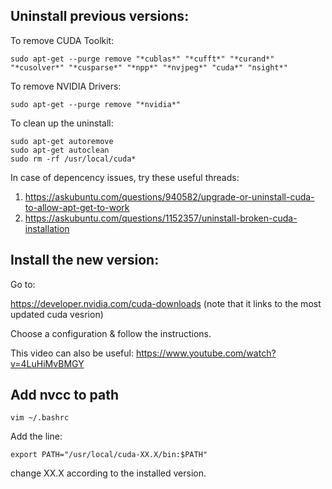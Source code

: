 ## Uninstall previous versions:

To remove CUDA Toolkit:
```
sudo apt-get --purge remove "*cublas*" "*cufft*" "*curand*" "*cusolver*" "*cusparse*" "*npp*" "*nvjpeg*" "cuda*" "nsight*"
```

To remove NVIDIA Drivers:
```
sudo apt-get --purge remove "*nvidia*"
```

To clean up the uninstall:
```
sudo apt-get autoremove
sudo apt-get autoclean
sudo rm -rf /usr/local/cuda*
```

In case of depencency issues, try these useful threads:
1. https://askubuntu.com/questions/940582/upgrade-or-uninstall-cuda-to-allow-apt-get-to-work
2. https://askubuntu.com/questions/1152357/uninstall-broken-cuda-installation


## Install the new version:

Go to:

https://developer.nvidia.com/cuda-downloads
(note that it links to the most updated cuda vesrion)

Choose a configuration & follow the instructions.

This video can also be useful: https://www.youtube.com/watch?v=4LuHiMvBMGY

## Add nvcc to path

```
vim ~/.bashrc
```

Add the line:

```
export PATH="/usr/local/cuda-XX.X/bin:$PATH"
```

change XX.X according to the installed version.
